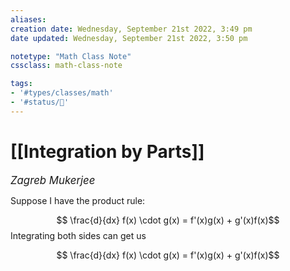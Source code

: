 ```yaml
---
aliases:
creation date: Wednesday, September 21st 2022, 3:49 pm
date updated: Wednesday, September 21st 2022, 3:50 pm

notetype: "Math Class Note"
cssclass: math-class-note

tags: 
- '#types/classes/math'
- '#status/🚧'
---
```


# [[Integration by Parts]]
<span style = "font-size:120%"><i >Zagreb Mukerjee </i></span>


Suppose I have the product rule: 

$$ \frac{d}{dx} f(x) \cdot g(x) = f'(x)g(x) + g'(x)f(x)$$
Integrating both sides can get us

$$ \frac{d}{dx} f(x) \cdot g(x) = f'(x)g(x) + g'(x)f(x)$$